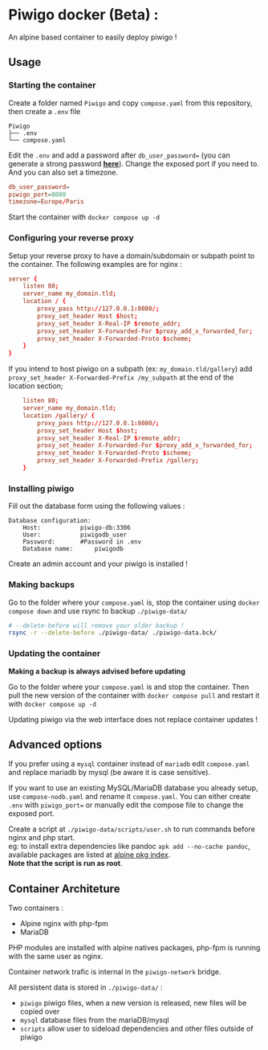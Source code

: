 # Piwigo docker (Beta) :

An alpine based container to easily deploy piwigo !

## Usage

### Starting the container

Create a folder named `Piwigo` and copy `compose.yaml` from this repository, then create a `.env` file


```
Piwigo
├── .env
└── compose.yaml
```

Edit the `.env` and add a password after `db_user_password=` (you can generate a strong password [**here**](https://bitwarden.com/password-generator/)). Change the exposed port if you need to. And you can also set a timezone.

```conf
db_user_password=
piwigo_port=8080
timezone=Europe/Paris
```

Start the container with `docker compose up -d`

### Configuring your reverse proxy

Setup your reverse proxy to have a domain/subdomain or subpath point to the container. The following examples are for nginx :

```conf
server {
	listen 80;
	server_name my_domain.tld;
	location / {
		proxy_pass http://127.0.0.1:8080/;
		proxy_set_header Host $host;
		proxy_set_header X-Real-IP $remote_addr;
		proxy_set_header X-Forwarded-For $proxy_add_x_forwarded_for;
		proxy_set_header X-Forwarded-Proto $scheme;
	}
}
```

If you intend to host piwigo on a subpath (ex: `my_domain.tld/gallery`) add `proxy_set_header X-Forwarded-Prefix /my_subpath` at the end of the location section;

```conf
	listen 80;
	server_name my_domain.tld;
	location /gallery/ {
		proxy_pass http://127.0.0.1:8080/;
		proxy_set_header Host $host;
		proxy_set_header X-Real-IP $remote_addr;
		proxy_set_header X-Forwarded-For $proxy_add_x_forwarded_for;
		proxy_set_header X-Forwarded-Proto $scheme;
		proxy_set_header X-Forwarded-Prefix /gallery;
    }
```

### Installing piwigo 

Fill out the database form using the following values :
```
Database configuration:
	Host:			piwigo-db:3306
	User:			piwigodb_user
	Password:		#Password in .env
	Database name:		piwigodb
```

Create an admin account and your piwigo is installed !

### Making backups

Go to the folder where your `compose.yaml` is, stop the container using `docker compose down` and use rsync to backup `./piwigo-data/`

```sh
# --delete-before will remove your older backup !
rsync -r --delete-before ./piwigo-data/ ./piwigo-data.bck/ 
```

### Updating the container

**Making a backup is always advised before updating**  

Go to the folder where your `compose.yaml` is and stop the container. Then pull the new version of the container with `docker compose pull` and restart it with `docker compose up -d`

Updating piwigo via the web interface does not replace container updates !

## Advanced options

If you prefer using a `mysql` container instead of `mariadb` edit `compose.yaml` and replace mariadb by mysql (be aware it is case sensitive).

If you want to use an existing MySQL/MariaDB database you already setup, use `compose-nodb.yaml` and rename it `compose.yaml`.
You can either create `.env` with `piwigo_port=` or manually edit the compose file to change the exposed port.

Create a script at `./piwigo-data/scripts/user.sh` to run commands before nginx and php start.  
eg: to install extra dependencies like pandoc `apk add --no-cache pandoc`, available packages are listed at [alpine pkg index](https://pkgs.alpinelinux.org/packages).  
**Note that the script is run as root**.

## Container Architeture

Two containers :
- Alpine nginx with php-fpm
- MariaDB

PHP modules are installed with alpine natives packages, php-fpm is running with the same user as nginx.

Container network trafic is internal in the `piwigo-network` bridge.

All persistent data is stored in `./piwigo-data/` :

- `piwigo` piwigo files, when a new version is released, new files will be copied over
- `mysql` database files from the mariaDB/mysql
- `scripts` allow user to sideload dependencies and other files outside of piwigo
